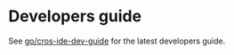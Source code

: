 # Developers guide

See [go/cros-ide-dev-guide](https://goto.google.com/cros-ide-dev-guide) for the
latest developers guide.
